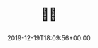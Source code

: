 ---
retweeted: false
source: <a href="http://www.samruston.co.uk" rel="nofollow">Flamingo for Android</a>
entities:
  user_mentions: []
  urls: []
  symbols: []
  media:
  - expanded_url: https://twitter.com/bascht/status/1207724763654819840/photo/1
    indices:
    - '5'
    - '28'
    url: https://t.co/nsJXpC07cM
    media_url: http://pbs.twimg.com/media/EMKzRW5XsAADu0d.jpg
    id_str: '1207724760874070016'
    id: '1207724760874070016'
    media_url_https: https://pbs.twimg.com/media/EMKzRW5XsAADu0d.jpg
    sizes:
      medium:
        w: '554'
        h: '1200'
        resize: fit
      thumb:
        w: '150'
        h: '150'
        resize: crop
      small:
        w: '314'
        h: '680'
        resize: fit
      large:
        w: '945'
        h: '2048'
        resize: fit
    type: photo
    display_url: pic.twitter.com/nsJXpC07cM
  hashtags: []
display_text_range:
- '0'
- '28'
favorite_count: '1'
id_str: '1207724763654819840'
truncated: false
retweet_count: '0'
id: '1207724763654819840'
possibly_sensitive: false
created_at: Thu Dec 19 18:09:56 +0000 2019
favorited: false
full_text: "\U0001F46F‍♂️"
lang: qme
extended_entities:
  media:
  - expanded_url: https://twitter.com/bascht/status/1207724763654819840/photo/1
    indices:
    - '5'
    - '28'
    url: https://t.co/nsJXpC07cM
    media_url: http://pbs.twimg.com/media/EMKzRW5XsAADu0d.jpg
    id_str: '1207724760874070016'
    id: '1207724760874070016'
    media_url_https: https://pbs.twimg.com/media/EMKzRW5XsAADu0d.jpg
    sizes:
      medium:
        w: '554'
        h: '1200'
        resize: fit
      thumb:
        w: '150'
        h: '150'
        resize: crop
      small:
        w: '314'
        h: '680'
        resize: fit
      large:
        w: '945'
        h: '2048'
        resize: fit
    type: photo
    display_url: pic.twitter.com/nsJXpC07cM
tags:
- pesos/twitter
date: '2019-12-19T18:09:56+00:00'
src: https://twitter.com/bascht/status/1207724763654819840
original_url: https://twitter.com/bascht/status/1207724763654819840
type: twitter_tweet
media_url: https://img.bascht.com/twitter/pbs.twimg.com/media/EMKzRW5XsAADu0d.jpg
text: "\U0001F46F‍♂️"
title: "\U0001F46F‍♂️\n"

---